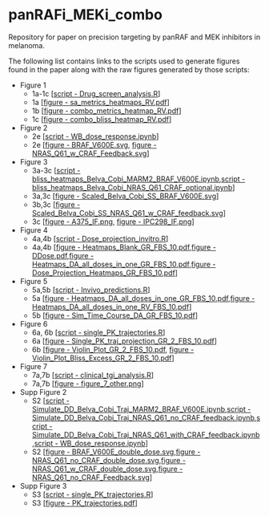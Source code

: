 # panRAFi_MEKi_combo

Repository for paper on precision targeting by panRAF and MEK inhibitors in melanoma.

The following list contains links to the scripts used to generate figures found in the paper along with the raw figures generated by those scripts:

* Figure 1
  *  1a-1c [[script - Drug_screen_analysis.R](scripts/Drug_screen_analysis.R)]
  *  1a [[figure - sa_metrics_heatmaps_RV.pdf](figures/Drug_screen/sa_metrics_heatmaps_RV.pdf)]
  *  1b [[figure - combo_metrics_heatmap_RV.pdf](figures/Drug_screen/combo_metrics_heatmap_RV.pdf)]
  *  1c [[figure - combo_bliss_heatmap_RV.pdf](figures/Drug_screen/combo_averaged_bliss_heatmap_GR.pdf)]
* Figure 2
  * 2e [[script - WB_dose_response.ipynb](scripts/model_simulation_and_plotting/WB_dose_response/WB_dose_response.ipynb)]
  * 2e [[figure - BRAF_V600E.svg](figures/Model_predicted_ss_dose_response_plots/BRAF_V600E.svg), [figure - NRAS_Q61_w_CRAF_Feedback.svg](figures/Model_predicted_ss_dose_response_plots/NRAS_Q61_w_CRAF_Feedback.svg)]
* Figure 3
  * 3a-3c [[script - bliss_heatmaps_Belva_Cobi_MARM2_BRAF_V600E.ipynb](scripts/model_simulation_and_plotting/Bliss_Heatmaps/bliss_heatmaps_Belva_Cobi_MARM2_BRAF_V600E.ipynb),[script - bliss_heatmaps_Belva_Cobi_NRAS_Q61_CRAF_optional.ipynb](scripts/model_simulation_and_plotting/Bliss_Heatmaps/bliss_heatmaps_Belva_Cobi_NRAS_Q61_CRAF_optional.ipynb)]
  * 3a,3c [[figure - Scaled_Belva_Cobi_SS_BRAF_V600E.svg](figures/Model_predicted_synergy/Scaled_Belva_Cobi_SS_BRAF_V600E.svg)]
  * 3b,3c [[figure - Scaled_Belva_Cobi_SS_NRAS_Q61_w_CRAF_feedback.svg](figures/Model_predicted_synergy/Scaled_Belva_Cobi_SS_NRAS_Q61_w_CRAF_feedback.svg)]
  * 3c [[figure - A375_IF.png](figures/Experimental_dose_response/A375_IF.png), [figure - IPC298_IF.png](figures/Experimental_dose_response/IPC298_IF.png)]
* Figure 4
  * 4a,4b [[script - Dose_projection_invitro.R](scripts/Dose_projection_invitro.R)]
  * 4a,4b [[figure - Heatmaps_Blank_GR_FBS_10.pdf](figures/Dose_projections/Heatmaps_Blank_GR_FBS_10.pdf),[figure - DDose.pdf](figures/Dose_projections/DDose.pdf),[figure - Heatmaps_DA_all_doses_in_one_GR_FBS_10.pdf](figures/Dose_projections/Heatmaps_DA_all_doses_in_one_GR_FBS_10.pdf),[figure - Dose_Projection_Heatmaps_GR_FBS_10.pdf](figures/Dose_projections/Dose_Projection_Heatmaps_GR_FBS_10.pdf)]
* Figure 5
  * 5a,5b [[script - Invivo_predictions.R](scripts/Invivo_predictions.R)]
  * 5a [[figure - Heatmaps_DA_all_doses_in_one_GR_FBS_10.pdf](figures/Invivo_predictions/Heatmaps_DA_all_doses_in_one_GR_FBS_10.pdf),[figure - Heatmaps_DA_all_doses_in_one_RV_FBS_10.pdf](figures/Invivo_predictions/Heatmaps_DA_all_doses_in_one_RV_FBS_10.pdf)]
  * 5b [[figure - Sim_Time_Course_DA_GR_FBS_10.pdf](figures/Invivo_predictions/Sim_Time_Course_DA_GR_FBS_10.pdf)]
* Figure 6
  * 6a, 6b [[script - single_PK_trajectories.R](scripts/single_PK_trajectories.R)]
  * 6a [[figure - Single_PK_traj_projection_GR_2_FBS_10.pdf](figures/PK_variability/Single_PK_traj_projection_GR_2_FBS_10.pdf)]
  * 6b [[figure - Violin_Plot_GR_2_FBS_10.pdf](figures/PK_variability/Violin_Plot_GR_2_FBS_10.pdf), [figure - Violin_Plot_Bliss_Excess_GR_2_FBS_10.pdf](figures/PK_variability/Violin_Plot_Bliss_Excess_GR_2_FBS_10.pdf)]
* Figure 7
  * 7a,7b [[script - clinical_tgi_analysis.R](scripts/clinical_tgi_analysis.R)]
  * 7a,7b [[figure - figure_7_other.png](figures/clinical_tgi/figure_7_other.png)]
* Supp Figure 2
  * S2 [[script - Simulate_DD_Belva_Cobi_Traj_MARM2_BRAF_V600E.ipynb](scripts/model_simulation_and_plotting/Time_Course_Response/Simulate_DD_Belva_Cobi_Traj_MARM2_BRAF_V600E.ipynb),[script - Simulate_DD_Belva_Cobi_Traj_NRAS_Q61_no_CRAF_feedback.ipynb](scripts/model_simulation_and_plotting/Time_Course_Response/Simulate_DD_Belva_Cobi_Traj_NRAS_Q61_no_CRAF_feedback.ipynb),[script - Simulate_DD_Belva_Cobi_Traj_NRAS_Q61_with_CRAF_feedback.ipynb](scripts/model_simulation_and_plotting/Time_Course_Response/Simulate_DD_Belva_Cobi_Traj_NRAS_Q61_with_CRAF_feedback.ipynb),[script - WB_dose_response.ipynb](scripts/model_simulation_and_plotting/WB_dose_response/WB_dose_response.ipynb)]
  * S2 [[figure - BRAF_V600E_double_dose.svg](figures/Model_predicted_temporal_response/BRAF_V600E/BRAF_V600E_double_dose.svg),[figure - NRAS_Q61_no_CRAF_double_dose.svg](figures/Model_predicted_temporal_response/NRAS_Q61/NRAS_Q61_no_CRAF_double_dose.svg),[figure - NRAS_Q61_w_CRAF_double_dose.svg](figures/Model_predicted_temporal_response/NRAS_Q61/NRAS_Q61_w_CRAF_double_dose.svg),[figure - NRAS_Q61_no_CRAF_Feedback.svg](figures/Model_predicted_ss_dose_response_plots/NRAS_Q61_no_CRAF_Feedback.svg)]
* Supp Figure 3
  * S3 [[script - single_PK_trajectories.R](scripts/single_PK_trajectories.R)]
  * S3 [[figure - PK_trajectories.pdf](figures/PK_variability/PK_trajectories.pdf)]
  
